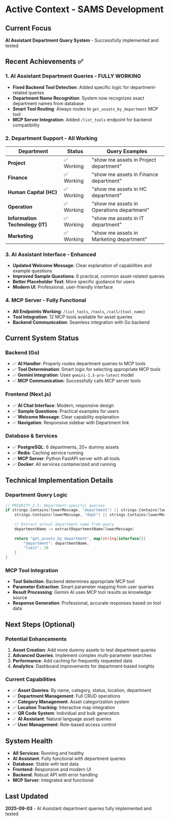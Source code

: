 # Active Context - SAMS Development

## Current Focus
**AI Assistant Department Query System** - Successfully implemented and tested

## Recent Achievements ✅

### 1. **AI Assistant Department Queries - FULLY WORKING**
- **Fixed Backend Tool Detection**: Added specific logic for department-related queries
- **Department Name Recognition**: System now recognizes exact department names from database
- **Smart Tool Routing**: Always routes to `get_assets_by_department` MCP tool
- **MCP Server Integration**: Added `/list_tools` endpoint for backend compatibility

### 2. **Department Support - All Working**
| Department | Status | Query Examples |
|------------|--------|----------------|
| **Project** | ✅ Working | "show me assets in Project department" |
| **Finance** | ✅ Working | "show me assets in Finance department" |
| **Human Capital (HC)** | ✅ Working | "show me assets in HC department" |
| **Operation** | ✅ Working | "show me assets in Operations department" |
| **Information Technology (IT)** | ✅ Working | "show me assets in IT department" |
| **Marketing** | ✅ Working | "show me assets in Marketing department" |

### 3. **AI Assistant Interface - Enhanced**
- **Updated Welcome Message**: Clear explanation of capabilities and example questions
- **Improved Sample Questions**: 8 practical, common asset-related queries
- **Better Placeholder Text**: More specific guidance for users
- **Modern UI**: Professional, user-friendly interface

### 4. **MCP Server - Fully Functional**
- **All Endpoints Working**: `/list_tools`, `/tools`, `/call/{tool_name}`
- **Tool Integration**: 12 MCP tools available for asset queries
- **Backend Communication**: Seamless integration with Go backend

## Current System Status

### **Backend (Go)**
- ✅ **AI Handler**: Properly routes department queries to MCP tools
- ✅ **Tool Determination**: Smart logic for selecting appropriate MCP tools
- ✅ **Gemini Integration**: Uses `gemini-1.5-pro-latest` model
- ✅ **MCP Communication**: Successfully calls MCP server tools

### **Frontend (Next.js)**
- ✅ **AI Chat Interface**: Modern, responsive design
- ✅ **Sample Questions**: Practical examples for users
- ✅ **Welcome Message**: Clear capability explanation
- ✅ **Navigation**: Responsive sidebar with Department link

### **Database & Services**
- ✅ **PostgreSQL**: 6 departments, 20+ dummy assets
- ✅ **Redis**: Caching service running
- ✅ **MCP Server**: Python FastAPI server with all tools
- ✅ **Docker**: All services containerized and running

## Technical Implementation Details

### **Department Query Logic**
```go
// PRIORITY 2.5: Department-specific queries
if strings.Contains(lowerMessage, "department") || strings.Contains(lowerMessage, "departement") ||
    strings.Contains(lowerMessage, "dept") || strings.Contains(lowerMessage, "by department") {
    
    // Extract actual department name from query
    departmentName := extractDepartmentName(lowerMessage)
    
    return "get_assets_by_department", map[string]interface{}{
        "department": departmentName, 
        "limit": 20
    }
}
```

### **MCP Tool Integration**
- **Tool Selection**: Backend determines appropriate MCP tool
- **Parameter Extraction**: Smart parameter mapping from user queries
- **Result Processing**: Gemini AI uses MCP tool results as knowledge source
- **Response Generation**: Professional, accurate responses based on tool data

## Next Steps (Optional)

### **Potential Enhancements**
1. **Asset Creation**: Add more dummy assets to test department queries
2. **Advanced Queries**: Implement complex multi-parameter searches
3. **Performance**: Add caching for frequently requested data
4. **Analytics**: Dashboard improvements for department-based insights

### **Current Capabilities**
- ✅ **Asset Queries**: By name, category, status, location, department
- ✅ **Department Management**: Full CRUD operations
- ✅ **Category Management**: Asset categorization system
- ✅ **Location Tracking**: Interactive map integration
- ✅ **QR Code System**: Individual and bulk generation
- ✅ **AI Assistant**: Natural language asset queries
- ✅ **User Management**: Role-based access control

## System Health
- **All Services**: Running and healthy
- **AI Assistant**: Fully functional with department queries
- **Database**: Stable with test data
- **Frontend**: Responsive and modern UI
- **Backend**: Robust API with error handling
- **MCP Server**: Integrated and functional

## Last Updated
**2025-09-03** - AI Assistant department queries fully implemented and tested
